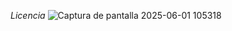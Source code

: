 _Licencia_
![Captura de pantalla 2025-06-01 105318](https://github.com/user-attachments/assets/3fde5a19-0255-467c-888b-69969a16079a)
